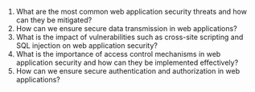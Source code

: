 

1. What are the most common web application security threats and how can they be mitigated?
2. How can we ensure secure data transmission in web applications?
3. What is the impact of vulnerabilities such as cross-site scripting and SQL injection on web application security?
4. What is the importance of access control mechanisms in web application security and how can they be implemented effectively?
5. How can we ensure secure authentication and authorization in web applications?